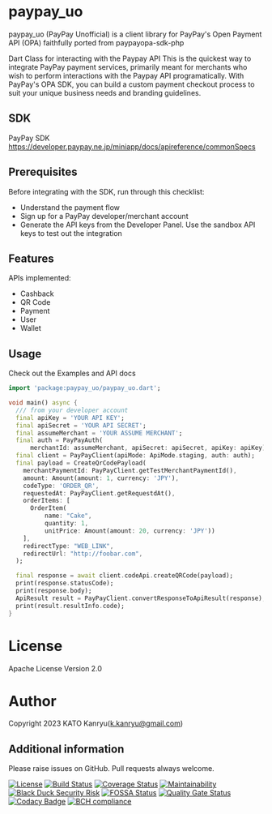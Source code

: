 # paypay_uo
paypay_uo (PayPay Unofficial) is a client library for PayPay's Open Payment API (OPA) faithfully ported from paypayopa-sdk-php

Dart Class for interacting with the Paypay API
This is the quickest way to integrate PayPay payment services, primarily meant for merchants who wish to perform interactions with the Paypay API programatically.
With PayPay's OPA SDK, you can build a custom payment checkout process to suit your unique business needs and branding guidelines.

## SDK

PayPay SDK https://developer.paypay.ne.jp/miniapp/docs/apireference/commonSpecs

## Prerequisites

Before integrating with the SDK, run through this checklist:

*   Understand the payment flow
*   Sign up for a PayPay developer/merchant account
*   Generate the API keys from the Developer Panel. Use the sandbox API keys to test out the integration

## Features 
APIs implemented:

-   Cashback
-   QR Code
-   Payment
-   User
-   Wallet


## Usage 
Check out the Examples and API docs

```dart
import 'package:paypay_uo/paypay_uo.dart';

void main() async {
  /// from your developer account
  final apiKey = 'YOUR API KEY';
  final apiSecret = 'YOUR API SECRET';
  final assumeMerchant = 'YOUR ASSUME MERCHANT';
  final auth = PayPayAuth(
      merchantId: assumeMerchant, apiSecret: apiSecret, apiKey: apiKey);
  final client = PayPayClient(apiMode: ApiMode.staging, auth: auth);
  final payload = CreateQrCodePayload(
    merchantPaymentId: PayPayClient.getTestMerchantPaymentId(),
    amount: Amount(amount: 1, currency: 'JPY'),
    codeType: 'ORDER_QR',
    requestedAt: PayPayClient.getRequestdAt(),
    orderItems: [
      OrderItem(
          name: "Cake",
          quantity: 1,
          unitPrice: Amount(amount: 20, currency: 'JPY'))
    ],
    redirectType: "WEB_LINK",
    redirectUrl: "http://foobar.com",
  );

  final response = await client.codeApi.createQRCode(payload);
  print(response.statusCode);
  print(response.body);
  ApiResult result = PayPayClient.convertResponseToApiResult(response);
  print(result.resultInfo.code);
}
```

# License
Apache License Version 2.0

# Author
Copyright 2023 KATO Kanryu(k.kanryu@gmail.com)

## Additional information 
Please raise issues on GitHub. Pull requests always welcome.

[![License](https://img.shields.io/:license-apache-orange.svg)](https://opensource.org/licenses/Apache-2.0)
[![Build Status](https://travis-ci.org/kanryu/paypay_uo.svg?branch=master)](https://travis-ci.org/kanryu/paypay_uo)
[![Coverage Status](https://coveralls.io/repos/github/kanryu/paypay_uo/badge.svg)](https://coveralls.io/github/kanryu/paypay_uo)
[![Maintainability](https://api.codeclimate.com/v1/badges/7f020ad8816dc9f64f6f/maintainability)](https://codeclimate.com/github/kanryu/paypay_uo/maintainability)
[![Black Duck Security Risk](https://copilot.blackducksoftware.com/github/repos/kanryu/paypay_uo/branches/master/badge-risk.svg)](https://copilot.blackducksoftware.com/github/repos/kanryu/paypay_uo/branches/master)
[![FOSSA Status](https://app.fossa.com/api/projects/git%2Bgithub.com%2Fpaypay%2Fpaypayopa-sdk-php.svg?type=shield)](https://app.fossa.com/projects/git%2Bgithub.com%2Fpaypay%2Fpaypayopa-sdk-php?ref=badge_shield)
[![Quality Gate Status](https://sonarcloud.io/api/project_badges/measure?project=paypay_paypayopa-sdk-php&metric=alert_status)](https://sonarcloud.io/dashboard?id=paypay_paypayopa-sdk-php)
[![Codacy Badge](https://app.codacy.com/project/badge/Grade/e06f6ae54e164c92bece3058575af686)](https://app.codacy.com/gh/kanryu/paypay_uo/dashboard?utm_source=gh&utm_medium=referral&utm_content=&utm_campaign=Badge_grade)
[![BCH compliance](https://bettercodehub.com/edge/badge/kanryu/paypay_uo?branch=master)](https://bettercodehub.com/)


